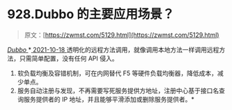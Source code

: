 <!--yml
category: 未分类
date: 0001-01-01 00:00:00
--->

# 928.Dubbo 的主要应用场景？

> 原文：[https://zwmst.com/5129.html](https://zwmst.com/5129.html)

   [ *Dubbo* ](https://zwmst.com/dubbo)*[ <time datetime="2021-10-19T00:56:33+08:00"> 2021-10-18 </time> ](https://zwmst.com/5129.html)  透明化的远程方法调用，就像调用本地方法一样调用远程方法，只需简单配置，没有任何 API 侵入。

1.  软负载均衡及容错机制，可在内网替代 F5 等硬件负载均衡器，降低成本，减少单点。
2.  服务自动注册与发现，不再需要写死服务提供方地址，注册中心基于接口名查询服务提供者的 IP 地址，并且能够平滑添加或删除服务提供者。*